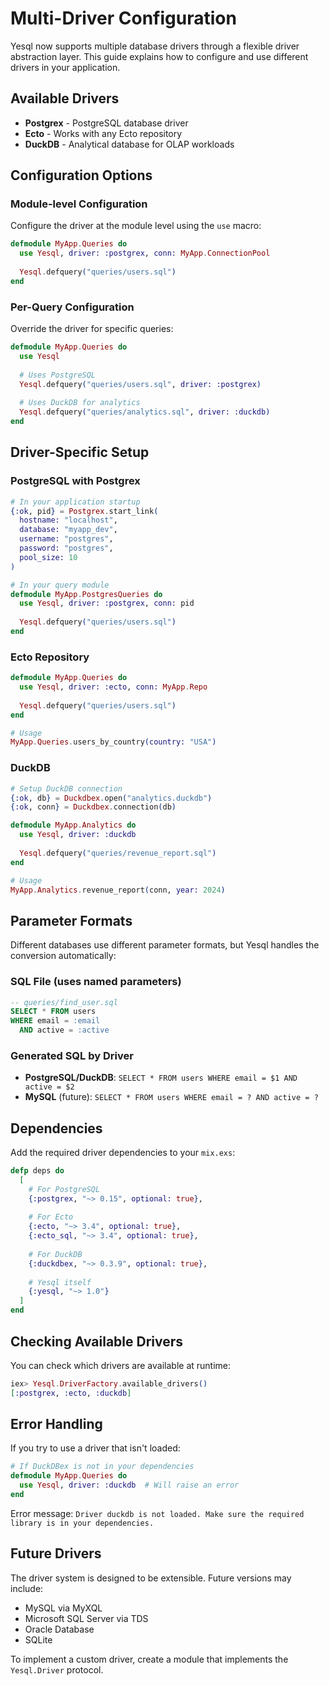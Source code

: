 # Multi-Driver Configuration

Yesql now supports multiple database drivers through a flexible driver abstraction layer. This guide explains how to configure and use different drivers in your application.

## Available Drivers

- **Postgrex** - PostgreSQL database driver
- **Ecto** - Works with any Ecto repository
- **DuckDB** - Analytical database for OLAP workloads

## Configuration Options

### Module-level Configuration

Configure the driver at the module level using the `use` macro:

```elixir
defmodule MyApp.Queries do
  use Yesql, driver: :postgrex, conn: MyApp.ConnectionPool
  
  Yesql.defquery("queries/users.sql")
end
```

### Per-Query Configuration

Override the driver for specific queries:

```elixir
defmodule MyApp.Queries do
  use Yesql
  
  # Uses PostgreSQL
  Yesql.defquery("queries/users.sql", driver: :postgrex)
  
  # Uses DuckDB for analytics
  Yesql.defquery("queries/analytics.sql", driver: :duckdb)
end
```

## Driver-Specific Setup

### PostgreSQL with Postgrex

```elixir
# In your application startup
{:ok, pid} = Postgrex.start_link(
  hostname: "localhost",
  database: "myapp_dev",
  username: "postgres",
  password: "postgres",
  pool_size: 10
)

# In your query module
defmodule MyApp.PostgresQueries do
  use Yesql, driver: :postgrex, conn: pid
  
  Yesql.defquery("queries/users.sql")
end
```

### Ecto Repository

```elixir
defmodule MyApp.Queries do
  use Yesql, driver: :ecto, conn: MyApp.Repo
  
  Yesql.defquery("queries/users.sql")
end

# Usage
MyApp.Queries.users_by_country(country: "USA")
```

### DuckDB

```elixir
# Setup DuckDB connection
{:ok, db} = Duckdbex.open("analytics.duckdb")
{:ok, conn} = Duckdbex.connection(db)

defmodule MyApp.Analytics do
  use Yesql, driver: :duckdb
  
  Yesql.defquery("queries/revenue_report.sql")
end

# Usage
MyApp.Analytics.revenue_report(conn, year: 2024)
```

## Parameter Formats

Different databases use different parameter formats, but Yesql handles the conversion automatically:

### SQL File (uses named parameters)
```sql
-- queries/find_user.sql
SELECT * FROM users
WHERE email = :email
  AND active = :active
```

### Generated SQL by Driver
- **PostgreSQL/DuckDB**: `SELECT * FROM users WHERE email = $1 AND active = $2`
- **MySQL** (future): `SELECT * FROM users WHERE email = ? AND active = ?`

## Dependencies

Add the required driver dependencies to your `mix.exs`:

```elixir
defp deps do
  [
    # For PostgreSQL
    {:postgrex, "~> 0.15", optional: true},
    
    # For Ecto
    {:ecto, "~> 3.4", optional: true},
    {:ecto_sql, "~> 3.4", optional: true},
    
    # For DuckDB
    {:duckdbex, "~> 0.3.9", optional: true},
    
    # Yesql itself
    {:yesql, "~> 1.0"}
  ]
end
```

## Checking Available Drivers

You can check which drivers are available at runtime:

```elixir
iex> Yesql.DriverFactory.available_drivers()
[:postgrex, :ecto, :duckdb]
```

## Error Handling

If you try to use a driver that isn't loaded:

```elixir
# If DuckDBex is not in your dependencies
defmodule MyApp.Queries do
  use Yesql, driver: :duckdb  # Will raise an error
end
```

Error message: `Driver duckdb is not loaded. Make sure the required library is in your dependencies.`

## Future Drivers

The driver system is designed to be extensible. Future versions may include:

- MySQL via MyXQL
- Microsoft SQL Server via TDS
- Oracle Database
- SQLite

To implement a custom driver, create a module that implements the `Yesql.Driver` protocol.